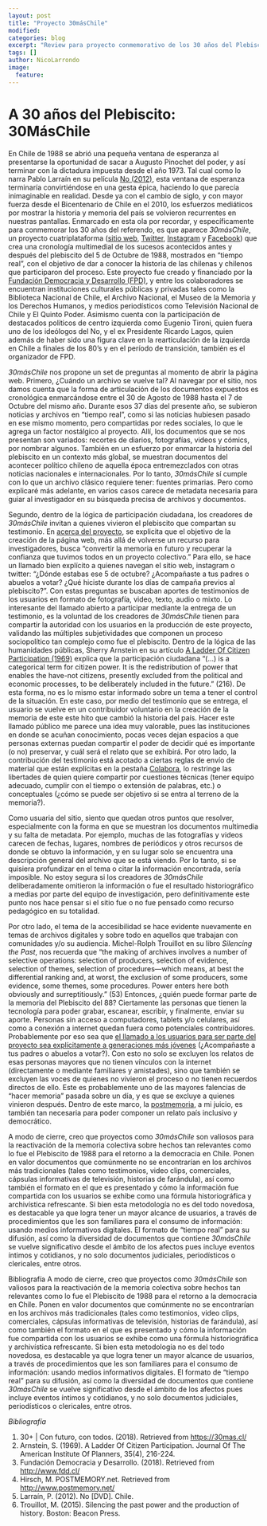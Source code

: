 ```yaml
---
layout: post
title: "Proyecto 30másChile"
modified:
categories: blog
excerpt: "Review para proyecto conmemorativo de los 30 años del Plebiscito de 1988 en Chile"
tags: []
author: NicoLarrondo
image:
  feature:
---
```

# A 30 años del Plebiscito: 30MásChile

En Chile de 1988 se abrió una pequeña ventana de esperanza al presentarse la oportunidad de sacar a Augusto Pinochet del poder, y así terminar con la dictadura impuesta desde el año 1973. Tal cual como lo narra Pablo Larraín en su película [No (2012)](https://www.youtube.com/watch?v=DJ1v55-ocIo "Youtube - No Trailer"), esta ventana de esperanza terminaría convirtiéndose en una gesta épica, haciendo lo que parecía inimaginable en realidad. Desde ya con el cambio de siglo, y con mayor fuerza desde el Bicentenario de Chile en el 2010, los esfuerzos mediáticos por mostrar la historia y memoria del país se volvieron recurrentes en nuestras pantallas. Enmarcado en esta ola por recordar, y específicamente para conmemorar los 30 años del referendo, es que aparece *30másChile*, un proyecto cuatriplataforma ([sitio web](https://30mas.cl/ "30mas.cl"), [Twitter](https://twitter.com/30maschile "Twitter @30MasChile"), [Instagram](https://www.instagram.com/30maschile/ "Instagram @30MasChile") y [Facebook](https://www.facebook.com/30MasChile/ "Facebook @30MasChile")) que crea una cronología multimedial de los sucesos acontecidos antes y después del plebiscito del 5 de Octubre de 1988, mostrados en “tiempo real”, con el objetivo de dar a conocer la historia de las chilenas y chilenos que participaron del proceso. Este proyecto fue creado y financiado por la [Fundación Democracia y Desarrollo (FPD)](http://www.fdd.cl/ "FDD.CL"), y entre los colaboradores se encuentran instituciones culturales públicas y privadas tales como la Biblioteca Nacional de Chile, el Archivo Nacional, el Museo de la Memoria y los Derechos Humanos, y medios periodísticos como Televisión Nacional de Chile y El Quinto Poder. Asimismo cuenta con la participación de destacados políticos de centro izquierda como Eugenio Tironi, quien fuera uno de los ideólogos del No, y el ex Presidente Ricardo Lagos, quien además de haber sido una figura clave en la rearticulación de la izquierda en Chile a finales de los 80’s y en el período de transición, también es el organizador de FPD. 

*30másChile* nos propone un set de preguntas al momento de abrir la página web. Primero, ¿Cuándo un archivo se vuelve tal? Al navegar por el sitio, nos damos cuenta que la forma de articulación de los documentos expuestos es cronológica enmarcándose entre el 30 de Agosto de 1988 hasta el 7 de Octubre del mismo año. Durante esos 37 días del presente año, se subieron noticias y archivos en “tiempo real”, como si las noticias hubiesen pasado en ese mismo momento, pero compartidas por redes sociales, lo que le agrega un factor nostálgico al proyecto. Allí, los documentos que se nos presentan son variados: recortes de diarios, fotografías, videos y cómics, por nombrar algunos. También en un esfuerzo por enmarcar la historia del plebiscito en un contexto más global, se muestran documentos del acontecer político chileno de aquella época entremezclados con otras noticias nacionales e internacionales. Por lo tanto, *30másChile* sí cumple con lo que un archivo clásico requiere tener: fuentes primarias. Pero como explicaré más adelante, en varios casos carece de metadata necesaria para guiar al investigador en su búsqueda precisa de archivos y documentos.

Segundo, dentro de la lógica de participación ciudadana, los creadores de *30másChile* invitan a quienes vivieron el plebiscito que compartan su testimonio. En [acerca del proyecto](https://30mas.cl/acerca "https://30mas.cl/acerca"), se explicita que el objetivo de la creación de la página web, más allá de volverse un recurso para investigadores, busca “convertir la memoria en futuro y recuperar la confianza que tuvimos todos en un proyecto colectivo.” Para ello, se hace un llamado bien explícito a quienes navegan el sitio web, instagram o twitter: “¿Dónde estabas ese 5 de octubre? ¿Acompañaste a tus padres o abuelos a votar? ¿Qué hiciste durante los días de campaña previos al plebiscito?”. Con estas preguntas se buscaban aportes de testimonios de los usuarios en formato de fotografía, video, texto, audio o mixto. 
Lo interesante del llamado abierto a participar mediante la entrega de un testimonio, es la voluntad de los creadores de *30másChile* tienen para compartir la autoridad con los usuarios en la producción de este proyecto, validando las múltiples subjetividades que componen un proceso sociopolítico tan complejo como fue el plebiscito. Dentro de la lógica de las humanidades públicas, Sherry Arnstein en su artículo [A Ladder Of Citizen Participation (1969)](http://www.participatorymethods.org/sites/participatorymethods.org/files/Arnstein%20ladder%201969.pdf "Arnstein ladder 1969.pdf") explica que la participación ciudadana “(...) is a categorical term for citizen power. It is the redistribution of power that enables the have-not citizens, presently excluded from the political and economic processes, to be deliberately included in the future.” (216). De esta forma, no es lo mismo estar informado sobre un tema a tener el control de la situación. En este caso, por medio del testimonio que se entrega, el usuario se vuelve en un contribuidor voluntario en la creación de la memoria de este este hito que cambió la historia del país. Hacer este llamado público me parece una idea muy valorable, pues las instituciones en donde se acuñan conocimiento, pocas veces dejan espacios a que personas externas puedan compartir el poder de decidir qué es importante (o no) preservar, y cuál será el relato que se exhibirá.
Por otro lado, la contribución del testimonio está acotado a ciertas reglas de envío de material que están explícitas en la pestaña [Colabora](https://30mas.cl/colabora "https://30mas.cl/colabora"), lo restringe las libertades de quien quiere compartir por cuestiones técnicas (tener equipo adecuado, cumplir con el tiempo o extensión de palabras, etc.) o conceptuales (¿cómo se puede ser objetivo si se entra al terreno de la memoria?).

Como usuaria del sitio, siento que quedan otros puntos que resolver, especialmente con la forma en que se muestran los documentos multimedia y su falta de metadata. Por ejemplo, muchas de las fotografías y videos carecen de fechas, lugares, nombres de periódicos y otros recursos de donde se obtuvo la información, y en su lugar solo se encuentra una descripción general del archivo que se está viendo. Por lo tanto, si se quisiera profundizar en el tema o citar la información encontrada, sería imposible. No estoy segura si los creadores de *30másChile* deliberadamente omitieron la información o fue el resultado historiográfico a medias por parte del equipo de investigación, pero definitivamente este punto nos hace pensar si el sitio fue o no fue pensado como recurso pedagógico en su totalidad. 

Por otro lado, el tema de la accesibilidad se hace evidente nuevamente en temas de archivos digitales y sobre todo en aquellos que trabajan con comunidades y/o su audiencia. Michel-Rolph Trouillot en su libro *Silencing the Past*, nos recuerda que “the making of archives involves a number of selective operations: selection of producers, selection of evidence, selection of themes, selection of procedures—which means, at best the differential ranking and, at worst, the exclusion of some producers, some evidence, some themes, some procedures. Power enters here both obviously and surreptitiously.” (53) Entonces, ¿quién puede formar parte de la memoria del Plebiscito del 88? Ciertamente las personas que tienen la tecnología para poder grabar, escanear, escribir, y finalmente, enviar su aporte. Personas sin acceso a computadores, tablets y/o celulares, así como a conexión a internet quedan fuera como potenciales contribuidores. Probablemente por eso sea que [el llamado a los usuarios para ser parte del proyecto sea explícitamente a generaciones más jóvenes](https://30mas.cl/acerca "https://30mas.cl/acerca") (¿Acompañaste a tus padres o abuelos a votar?). Con esto no solo se excluyen los relatos de esas personas mayores que no tienen vínculos con la internet (directamente o mediante familiares y amistades), sino que también se excluyen las voces de quienes no vivieron el proceso o no tienen recuerdos directos de ello. Este es probablemente uno de las mayores falencias de “hacer memoria” pasada sobre un día, y es que se excluye a quienes vinieron después. Dentro de este marco, la [postmemoria](https://www.postmemory.net/ "https://www.postmemory.net/"), a mi juicio, es también tan necesaria para poder componer un relato país inclusivo y democrático.

A modo de cierre, creo que proyectos como *30másChile* son valiosos para la reactivación de la memoria colectiva sobre hechos tan relevantes como lo fue el Plebiscito de 1988 para el retorno a la democracia en Chile. Ponen en valor documentos que comúnmente no se encontrarían en los archivos más tradicionales (tales como testimonios, video clips, comerciales, cápsulas informativas de televisión, historias de farándula), así como también el formato en el que es presentado y cómo la información fue compartida con los usuarios se exhibe como una fórmula historiográfica y archivística refrescante. Si bien esta metodología no es del todo novedosa, es destacable ya que logra tener un mayor alcance de usuarios, a través de procedimientos que les son familiares para el consumo de información: usando medios informativos digitales. El formato de “tiempo real” para su difusión, así como la diversidad de documentos que contiene *30másChile* se vuelve significativo desde el ámbito de los afectos pues incluye eventos íntimos y cotidianos, y no solo documentos judiciales, periodísticos o clericales, entre otros.

Bibliografía
A modo de cierre, creo que proyectos como *30másChile* son valiosos para la reactivación de la memoria colectiva sobre hechos tan relevantes como lo fue el Plebiscito de 1988 para el retorno a la democracia en Chile. Ponen en valor documentos que comúnmente no se encontrarían en los archivos más tradicionales (tales como testimonios, video clips, comerciales, cápsulas informativas de televisión, historias de farándula), así como también el formato en el que es presentado y cómo la información fue compartida con los usuarios se exhibe como una fórmula historiográfica y archivística refrescante. Si bien esta metodología no es del todo novedosa, es destacable ya que logra tener un mayor alcance de usuarios, a través de procedimientos que les son familiares para el consumo de información: usando medios informativos digitales. El formato de “tiempo real” para su difusión, así como la diversidad de documentos que contiene *30másChile* se vuelve significativo desde el ámbito de los afectos pues incluye eventos íntimos y cotidianos, y no solo documentos judiciales, periodísticos o clericales, entre otros.


*Bibliografía*

1. 30+ | Con futuro, con todos. (2018). Retrieved from https://30mas.cl/
2. Arnstein, S. (1969). A Ladder Of Citizen Participation. Journal Of The American Institute Of Planners, 35(4), 216-224.
3. Fundación Democracia y Desarrollo. (2018). Retrieved from http://www.fdd.cl/
4. Hirsch, M. POSTMEMORY.net. Retrieved from http://www.postmemory.net/
5. Larraín, P. (2012). No [DVD]. Chile.
6. Trouillot, M. (2015). Silencing the past power and the production of history. Boston: Beacon Press.
